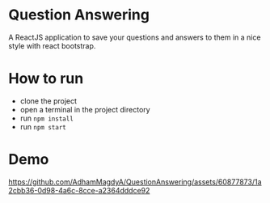 # Question Answering
A ReactJS application to save your questions and answers to them in a nice style with react bootstrap.
# How to run 
- clone the project
- open a terminal in the project directory
- run `npm install`
- run `npm start`
# Demo



https://github.com/AdhamMagdyA/QuestionAnswering/assets/60877873/1a2cbb36-0d98-4a6c-8cce-a2364dddce92


